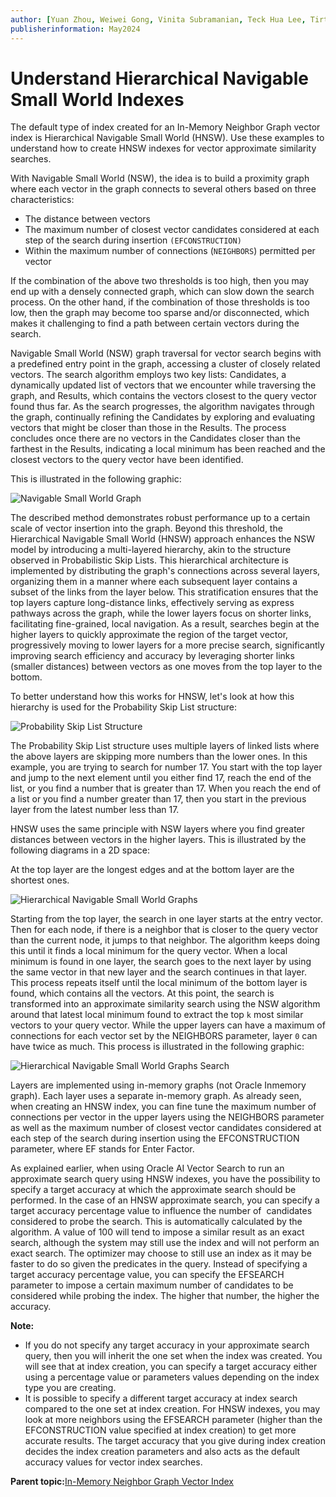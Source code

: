 ```yaml
---
author: [Yuan Zhou, Weiwei Gong, Vinita Subramanian, Teck Hua Lee, Tirthankar Lahiri, Shasank Chavan, Sebastian DeLaHoz, Roger Ford, Rohan Aggarwal, Mark Hornick, Malavika S P, Harichandan Roy, George Krupka, Doug Hood, Dinesh Das, David Jiang, Boriana Milenova, Bonnie Xia, Aurosish Mishra, Angela Amor, Agnivo Saha, Aleksandra Czarlinska, Ramya P, Usha Krishnamurthy, Tulika Das, Suresh Rajan, Sarika Surampudi, Sarah Hirschfeld, Prakash Jashnani, Jody Glover, Jessica True, Mamata Basapur, Maitreyee Chaliha, Gunjan Jain, Frederick Kush, Douglas Williams, Binika Kumar, Jean-Francois Verrier]
publisherinformation: May2024
---
```


# Understand Hierarchical Navigable Small World Indexes

The default type of index created for an In-Memory Neighbor Graph vector index is Hierarchical Navigable Small World \(HNSW\). Use these examples to understand how to create HNSW indexes for vector approximate similarity searches.

With Navigable Small World \(NSW\), the idea is to build a proximity graph where each vector in the graph connects to several others based on three characteristics:

-   The distance between vectors
-   The maximum number of closest vector candidates considered at each step of the search during insertion `(EFCONSTRUCTION)`
-   Within the maximum number of connections \(`NEIGHBORS`\) permitted per vector

If the combination of the above two thresholds is too high, then you may end up with a densely connected graph, which can slow down the search process. On the other hand, if the combination of those thresholds is too low, then the graph may become too sparse and/or disconnected, which makes it challenging to find a path between certain vectors during the search.

Navigable Small World \(NSW\) graph traversal for vector search begins with a predefined entry point in the graph, accessing a cluster of closely related vectors. The search algorithm employs two key lists: Candidates, a dynamically updated list of vectors that we encounter while traversing the graph, and Results, which contains the vectors closest to the query vector found thus far. As the search progresses, the algorithm navigates through the graph, continually refining the Candidates by exploring and evaluating vectors that might be closer than those in the Results. The process concludes once there are no vectors in the Candidates closer than the farthest in the Results, indicating a local minimum has been reached and the closest vectors to the query vector have been identified.

This is illustrated in the following graphic:

![](GUID-BBB57040-D996-4474-A3E7-34672B891C3F-default.png "Navigable Small World
                Graph")

The described method demonstrates robust performance up to a certain scale of vector insertion into the graph. Beyond this threshold, the Hierarchical Navigable Small World \(HNSW\) approach enhances the NSW model by introducing a multi-layered hierarchy, akin to the structure observed in Probabilistic Skip Lists. This hierarchical architecture is implemented by distributing the graph's connections across several layers, organizing them in a manner where each subsequent layer contains a subset of the links from the layer below. This stratification ensures that the top layers capture long-distance links, effectively serving as express pathways across the graph, while the lower layers focus on shorter links, facilitating fine-grained, local navigation. As a result, searches begin at the higher layers to quickly approximate the region of the target vector, progressively moving to lower layers for a more precise search, significantly improving search efficiency and accuracy by leveraging shorter links \(smaller distances\) between vectors as one moves from the top layer to the bottom.

To better understand how this works for HNSW, let's look at how this hierarchy is used for the Probability Skip List structure:

![](GUID-9AA4DC5B-2FA2-47BC-AE1D-0C212B4AA15D-default.png "Probability Skip List
                Structure")

The Probability Skip List structure uses multiple layers of linked lists where the above layers are skipping more numbers than the lower ones. In this example, you are trying to search for number 17. You start with the top layer and jump to the next element until you either find 17, reach the end of the list, or you find a number that is greater than 17. When you reach the end of a list or you find a number greater than 17, then you start in the previous layer from the latest number less than 17.

HNSW uses the same principle with NSW layers where you find greater distances between vectors in the higher layers. This is illustrated by the following diagrams in a 2D space:

At the top layer are the longest edges and at the bottom layer are the shortest ones.

![](GUID-EAAA1755-3A08-4B6C-AEA8-FAA2A4A0CDEE-default.png "Hierarchical Navigable Small World
                Graphs")

Starting from the top layer, the search in one layer starts at the entry vector. Then for each node, if there is a neighbor that is closer to the query vector than the current node, it jumps to that neighbor. The algorithm keeps doing this until it finds a local minimum for the query vector. When a local minimum is found in one layer, the search goes to the next layer by using the same vector in that new layer and the search continues in that layer. This process repeats itself until the local minimum of the bottom layer is found, which contains all the vectors. At this point, the search is transformed into an approximate similarity search using the NSW algorithm around that latest local minimum found to extract the top `k` most similar vectors to your query vector. While the upper layers can have a maximum of connections for each vector set by the NEIGHBORS parameter, layer `0` can have twice as much. This process is illustrated in the following graphic:

![](GUID-EC5B569A-C42E-403F-9B2A-C1AE9BA88C5B-default.png "Hierarchical Navigable Small World
                Graphs Search")

Layers are implemented using in-memory graphs \(not Oracle Inmemory graph\). Each layer uses a separate in-memory graph. As already seen, when creating an HNSW index, you can fine tune the maximum number of connections per vector in the upper layers using the NEIGHBORS parameter as well as the maximum number of closest vector candidates considered at each step of the search during insertion using the EFCONSTRUCTION parameter, where EF stands for Enter Factor.

As explained earlier, when using Oracle AI Vector Search to run an approximate search query using HNSW indexes, you have the possibility to specify a target accuracy at which the approximate search should be performed. In the case of an HNSW approximate search, you can specify a target accuracy percentage value to influence the number of  candidates considered to probe the search. This is automatically calculated by the algorithm. A value of 100 will tend to impose a similar result as an exact search, although the system may still use the index and will not perform an exact search. The optimizer may choose to still use an index as it may be faster to do so given the predicates in the query. Instead of specifying a target accuracy percentage value, you can specify the EFSEARCH parameter to impose a certain maximum number of candidates to be considered while probing the index. The higher that number, the higher the accuracy.

**Note:**

-   If you do not specify any target accuracy in your approximate search query, then you will inherit the one set when the index was created. You will see that at index creation, you can specify a target accuracy either using a percentage value or parameters values depending on the index type you are creating.
-   It is possible to specify a different target accuracy at index search compared to the one set at index creation. For HNSW indexes, you may look at more neighbors using the EFSEARCH parameter \(higher than the EFCONSTRUCTION value specified at index creation\) to get more accurate results. The target accuracy that you give during index creation decides the index creation parameters and also acts as the default accuracy values for vector index searches.

**Parent topic:**[In-Memory Neighbor Graph Vector Index](GUID-59D7DCA9-E63D-46EF-B0D5-F14739DAE53D.md)

